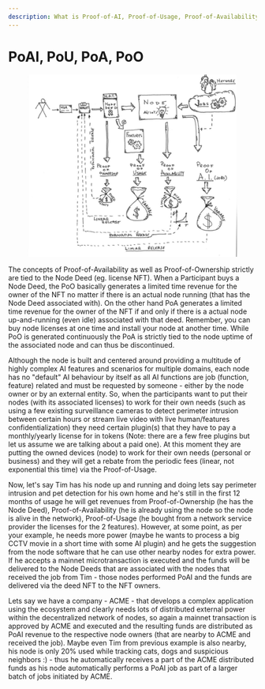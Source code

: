 ```yaml
---
description: What is Proof-of-AI, Proof-of-Usage, Proof-of-Availability, Proof-of-Ownership
---
```


# PoAI, PoU, PoA, PoO

<figure><img src="../.gitbook/assets/0" alt=""><figcaption></figcaption></figure>

The concepts of Proof-of-Availability as well as Proof-of-Ownership strictly are tied to the Node Deed (eg. license NFT). When a Participant buys a Node Deed, the PoO basically generates a limited time revenue for the owner of the NFT no matter if there is an actual node running (that has the Node Deed associated with). On the other hand PoA generates a limited time revenue for the owner of the NFT if and only if there is a actual node up-and-running (even idle) associated with that deed. Remember, you can buy node licenses at one time and install your node at another time. While PoO is generated continuously the PoA is strictly tied to the node uptime of the associated node and can thus be discontinued.&#x20;

Although the node is built and centered around providing a multitude of highly complex AI features and scenarios for multiple domains, each node has no "default" AI behaviour by itself as all AI functions are job (function, feature) related and must be requested by someone - either by the node owner or by an external entity. So, when the participants want to put their nodes (with its associated licenses) to work for their own needs (such as using a few existing surveillance cameras to detect perimeter intrusion between certain hours or stream live video with live human/features confidentialization) they need certain plugin(s) that they have to pay a monthly/yearly license for in tokens (Note: there are a few free plugins but let us assume we are talking about a paid one). At this moment they are putting the owned devices (node) to work for their own needs (personal or business) and they will get a rebate from the periodic fees (linear, not exponential this time) via the Proof-of-Usage.&#x20;

Now, let's say Tim has his node up and running and doing lets say perimeter intrusion and pet detection for his own home and he's still in the first 12 months of usage he will get revenues from Proof-of-Ownership (he has the Node Deed), Proof-of-Availability (he is already using the node so the node is alive in the network), Proof-of-Usage (he bought from a network service provider the licenses for the 2 features). However, at some point, as per your example, he needs more power (maybe he wants to process a big CCTV movie in a short time with some AI plugin) and he gets the suggestion from the node software that he can use other nearby nodes for extra power. If he accepts a mainnet microtransaction is executed and the funds will be delivered to the Node Deeds that are associated with the nodes that received the job from Tim - those nodes performed PoAI and the funds are delivered via the deed NFT to the NFT owners.

Lets say we have a company - ACME - that develops a complex application using the ecosystem and clearly needs lots of distributed external power within the decentralized network of nodes, so again a mainnet transaction is approved by ACME  and  executed and the resulting funds are distributed as PoAI revenue to the respective node owners (that are nearby to ACME and received the job). Maybe even Tim from previous example is also nearby, his node is only 20% used while tracking cats, dogs and suspicious neighbors :) - thus he automatically receives a part of the ACME distributed funds as his node automatically performs a PoAI job as part of a larger batch of jobs initiated by ACME.



